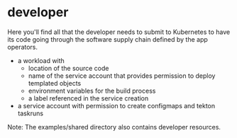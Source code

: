 # developer

Here you'll find all that the developer needs to submit to Kubernetes to have
its code going through the software supply chain defined by the app operators.

- a workload with
    - location of the source code
    - name of the service account that provides permission to deploy templated objects
    - environment variables for the build process
    - a label referenced in the service creation
- a service account with permission to create configmaps and tekton taskruns

Note: The examples/shared directory also contains developer resources.
